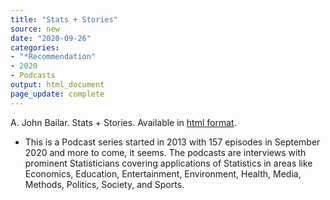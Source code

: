 ```yaml
---
title: "Stats + Stories"
source: new
date: "2020-09-26"
categories:
- "*Recommendation"
- 2020
- Podcasts
output: html_document
page_update: complete
---
```


A. John Bailar. Stats + Stories. Available in [html format](https://statsandstories.net/).

<!---More--->

+ This is a Podcast series started in 2013 with 157 episodes in September 2020 and more to come, it seems. The podcasts are interviews with prominent Statisticians covering applications of Statistics in areas like Economics, Education, Entertainment, Environment, Health, Media, Methods, Politics, Society, and Sports.
